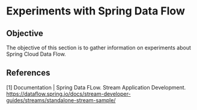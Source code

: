 # Experiments with Spring Data Flow
## Objective
The objective of this section is to gather information on experiments about Spring Cloud Data Flow.

## References
[1] Documentation | Spring Data FLow. Stream Application Development. https://dataflow.spring.io/docs/stream-developer-guides/streams/standalone-stream-sample/  